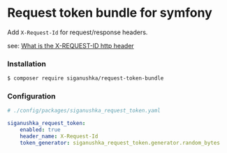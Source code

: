 # Request token bundle for symfony

Add `X-Request-Id` for request/response headers.

see: [What is the X-REQUEST-ID http header](https://stackoverflow.com/questions/25433258/what-is-the-x-request-id-http-header)

### Installation

```bash
$ composer require siganushka/request-token-bundle
```

### Configuration

```yaml
# ./config/packages/siganushka_request_token.yaml

siganushka_request_token:
    enabled: true
    header_name: X-Request-Id
    token_generator: siganushka_request_token.generator.random_bytes
```
